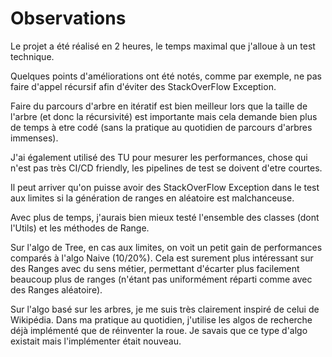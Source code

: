 # Observations

Le projet a été réalisé en 2 heures, le temps maximal que j'alloue à un test technique. 

Quelques points d'améliorations ont été notés, comme par exemple, ne pas faire d'appel récursif afin d'éviter des StackOverFlow Exception. 

Faire du parcours d'arbre en itératif est bien meilleur lors que la taille de l'arbre (et donc la récursivité) est importante mais cela demande bien plus de temps à etre codé (sans la pratique au quotidien de parcours d'arbres immenses).

J'ai également utilisé des TU pour mesurer les performances, chose qui n'est pas très CI/CD friendly, les pipelines de test se doivent d'etre courtes. 

Il peut arriver qu'on puisse avoir des StackOverFlow Exception dans le test aux limites si la génération de ranges en aléatoire est malchanceuse.

Avec plus de temps, j'aurais bien mieux testé l'ensemble des classes (dont l'Utils) et les méthodes de Range.

Sur l'algo de Tree, en cas aux limites, on voit un petit gain de performances comparés à l'algo Naive (10/20%). 
Cela est surement plus intéressant sur des Ranges avec du sens métier, permettant d'écarter plus facilement beaucoup plus de ranges (n'étant pas uniformément réparti comme avec des Ranges aléatoire). 

Sur l'algo basé sur les arbres, je me suis très clairement inspiré de celui de Wikipédia.
Dans ma pratique au quotidien, j'utilise les algos de recherche déjà implémenté que de réinventer la roue. 
Je savais que ce type d'algo existait mais l'implémenter était nouveau.
